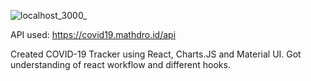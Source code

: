 ![localhost_3000_](https://user-images.githubusercontent.com/60960142/82900452-2d1e2c00-9f7a-11ea-9e5e-900c07d2c623.png)

API used: https://covid19.mathdro.id/api

Created COVID-19 Tracker using React, Charts.JS and Material UI. 
Got understanding of react workflow and different hooks.
